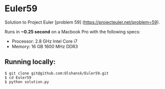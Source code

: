# Euler59

Solution to Project Euler [problem 59] (https://projecteuler.net/problem=59).

Runs in **~0.25 second** on a Macbook Pro with the following specs:
* Processor: 2.8 GHz Intel Core i7
* Memory: 16 GB 1600 MHz DDR3

## Running locally:

```{r, engine='bash', count_lines}
$ git clone git@github.com:Olshansk/Euler59.git
$ cd Euler59
$ python solution.py
```
